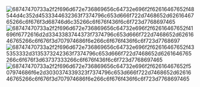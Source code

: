 ![68747470733a2f2f696d672e736869656c64732e696f2f62616467652f48544d4c352d4533344632363f7374796c653d666f722d7468652d6261646765266c6f676f3d68746d6c35266c6f676f436f6c6f723d7768697465](https://github.com/user-attachments/assets/fd4a26fc-8cd0-461f-9877-712f0ed9fe4e)
![68747470733a2f2f696d672e736869656c64732e696f2f62616467652f41696f6772616d2d3343383744373f7374796c653d666f722d7468652d6261646765266c6f676f3d707974686f6e266c6f676f436f6c6f723d7768697](https://github.com/user-attachments/assets/53789768-e8b4-47dd-affd-dabd4a2334e0)
![68747470733a2f2f696d672e736869656c64732e696f2f62616467652f435353332d3135373242363f7374796c653d666f722d7468652d6261646765266c6f676f3d63737333266c6f676f436f6c6f723d7768697465](https://github.com/user-attachments/assets/31d22192-0ce1-4440-a296-c30737180def)
![68747470733a2f2f696d672e736869656c64732e696f2f62616467652f507974686f6e2d3030374339323f7374796c653d666f722d7468652d6261646765266c6f676f3d707974686f6e266c6f676f436f6c6f723d7768697465](https://github.com/user-attachments/assets/c2a9e35f-d3ab-4bbf-b2fc-d95171d8b25d)
